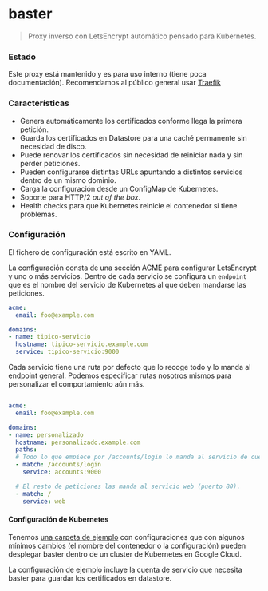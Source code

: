 
# baster

> Proxy inverso con LetsEncrypt automático pensado para Kubernetes.


### Estado

Este proxy está mantenido y es para uso interno (tiene poca documentación). Recomendamos al público general usar [Traefik](https://traefik.io/)


### Características

- Genera automáticamente los certificados conforme llega la primera petición.
- Guarda los certificados en Datastore para una caché permanente sin necesidad de disco.
- Puede renovar los certificados sin necesidad de reiniciar nada y sin perder peticiones.
- Pueden configurarse distintas URLs apuntando a distintos servicios dentro de un mismo dominio.
- Carga la configuración desde un ConfigMap de Kubernetes.
- Soporte para HTTP/2 *out of the box*.
- Health checks para que Kubernetes reinicie el contenedor si tiene problemas.


### Configuración

El fichero de configuración está escrito en YAML.

La configuración consta de una sección ACME para configurar LetsEncrypt y uno o más servicios. Dentro de cada servicio se configura un `endpoint` que es el nombre del servicio de Kubernetes al que deben mandarse las peticiones.

```yaml
acme:
  email: foo@example.com

domains:
- name: tipico-servicio
  hostname: tipico-servicio.example.com
  service: tipico-servicio:9000
```


Cada servicio tiene una ruta por defecto que lo recoge todo y lo manda al endpoint general. Podemos especificar rutas nosotros mismos para personalizar el comportamiento aún más.

```yaml

acme:
  email: foo@example.com

domains:
- name: personalizado
  hostname: personalizado.example.com
  paths:
  # Todo lo que empiece por /accounts/login lo manda al servicio de cuentas.
  - match: /accounts/login
    service: accounts:9000

  # El resto de peticiones las manda al servicio web (puerto 80).
  - match: /
    service: web
```


#### Configuración de Kubernetes

Tenemos [una carpeta de ejemplo](deploy) con configuraciones que con algunos mínimos cambios (el nombre del contenedor o la configuración) pueden desplegar baster dentro de un cluster de Kubernetes en Google Cloud.

La configuración de ejemplo incluye la cuenta de servicio que necesita baster para guardar los certificados en datastore.
